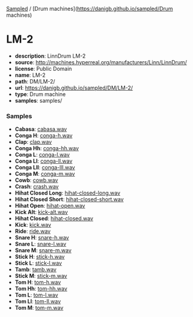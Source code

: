 [Sampled](https://danigb.github.io/sampled)
/
[Drum machines](https://danigb.github.io/sampled/Drum machines)

# LM-2

- __description__: LinnDrum LM-2
- __source__: http://machines.hyperreal.org/manufacturers/Linn/LinnDrum/
- __license__: Public Domain
- __name__: LM-2
- __path__: DM/LM-2/
- __url__: https://danigb.github.io/sampled/DM/LM-2/
- __type__: Drum machine
- __samples__: samples/

### Samples

- __Cabasa__: [cabasa.wav](https://danigb.github.io/sampled/DM/LM-2/samples/cabasa.wav)
- __Conga H__: [conga-h.wav](https://danigb.github.io/sampled/DM/LM-2/samples/conga-h.wav)
- __Clap__: [clap.wav](https://danigb.github.io/sampled/DM/LM-2/samples/clap.wav)
- __Conga Hh__: [conga-hh.wav](https://danigb.github.io/sampled/DM/LM-2/samples/conga-hh.wav)
- __Conga L__: [conga-l.wav](https://danigb.github.io/sampled/DM/LM-2/samples/conga-l.wav)
- __Conga Ll__: [conga-ll.wav](https://danigb.github.io/sampled/DM/LM-2/samples/conga-ll.wav)
- __Conga Lll__: [conga-lll.wav](https://danigb.github.io/sampled/DM/LM-2/samples/conga-lll.wav)
- __Conga M__: [conga-m.wav](https://danigb.github.io/sampled/DM/LM-2/samples/conga-m.wav)
- __Cowb__: [cowb.wav](https://danigb.github.io/sampled/DM/LM-2/samples/cowb.wav)
- __Crash__: [crash.wav](https://danigb.github.io/sampled/DM/LM-2/samples/crash.wav)
- __Hihat Closed Long__: [hihat-closed-long.wav](https://danigb.github.io/sampled/DM/LM-2/samples/hihat-closed-long.wav)
- __Hihat Closed Short__: [hihat-closed-short.wav](https://danigb.github.io/sampled/DM/LM-2/samples/hihat-closed-short.wav)
- __Hihat Open__: [hihat-open.wav](https://danigb.github.io/sampled/DM/LM-2/samples/hihat-open.wav)
- __Kick Alt__: [kick-alt.wav](https://danigb.github.io/sampled/DM/LM-2/samples/kick-alt.wav)
- __Hihat Closed__: [hihat-closed.wav](https://danigb.github.io/sampled/DM/LM-2/samples/hihat-closed.wav)
- __Kick__: [kick.wav](https://danigb.github.io/sampled/DM/LM-2/samples/kick.wav)
- __Ride__: [ride.wav](https://danigb.github.io/sampled/DM/LM-2/samples/ride.wav)
- __Snare H__: [snare-h.wav](https://danigb.github.io/sampled/DM/LM-2/samples/snare-h.wav)
- __Snare L__: [snare-l.wav](https://danigb.github.io/sampled/DM/LM-2/samples/snare-l.wav)
- __Snare M__: [snare-m.wav](https://danigb.github.io/sampled/DM/LM-2/samples/snare-m.wav)
- __Stick H__: [stick-h.wav](https://danigb.github.io/sampled/DM/LM-2/samples/stick-h.wav)
- __Stick L__: [stick-l.wav](https://danigb.github.io/sampled/DM/LM-2/samples/stick-l.wav)
- __Tamb__: [tamb.wav](https://danigb.github.io/sampled/DM/LM-2/samples/tamb.wav)
- __Stick M__: [stick-m.wav](https://danigb.github.io/sampled/DM/LM-2/samples/stick-m.wav)
- __Tom H__: [tom-h.wav](https://danigb.github.io/sampled/DM/LM-2/samples/tom-h.wav)
- __Tom Hh__: [tom-hh.wav](https://danigb.github.io/sampled/DM/LM-2/samples/tom-hh.wav)
- __Tom L__: [tom-l.wav](https://danigb.github.io/sampled/DM/LM-2/samples/tom-l.wav)
- __Tom Ll__: [tom-ll.wav](https://danigb.github.io/sampled/DM/LM-2/samples/tom-ll.wav)
- __Tom M__: [tom-m.wav](https://danigb.github.io/sampled/DM/LM-2/samples/tom-m.wav)
